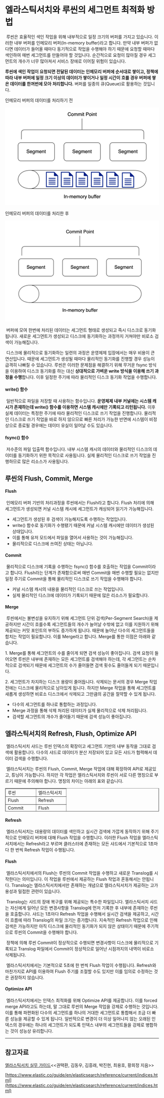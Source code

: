# 엘라스틱서치와 루씬의 세그먼트 최적화 방법

 루씬은 효율적인 색인 작업을 위해 내부적으로 일정 크기의 버퍼를 가지고 있습니다. 이러한 내부 버퍼를 인메모리 버퍼(In-memory buffer)라고 합니다. 만약 내부 버퍼가 없다면 데이터가 들어올 때마다 동기적으로 작업을 수행해야 하기 때문에 요청할 때마다 색인하여 매번 세그먼트를 만들어야 할 것입니다. 순간적으로 요청이 많아질 경우 세그먼트의 개수가 너무 많아져서 서비스 장애로 이어질 위험이 있습니다.

**루씬에 색인 작업이 요청되면 전달된 데이터는 인메모리 버퍼에 순서대로 쌓이고, 정책에 따라 내부 버퍼에 일정 크기 이상의 데이터가 쌓이거나 일정 시간이 흐를 경우 버퍼에 쌓은 데이터를 한꺼번에 모아 처리합니다.** 버퍼를 일종의 큐(Queue)로 활용하는 것입니다.

인메모리 버퍼의 데이터를 처리하기 전

![in-memory-buffer](./images/in-memory-buffer.png)

인메모리 버퍼의 데이터를 처리한 후

![in-memory-buffer-2](./images/in-memory-buffer_2.png)

 버퍼에 모여 한번에 처리된 데이터는 세그먼트 형태로 생성되고 즉시 디스크로 동기화됩니다. 새로운 세그먼트가 생성되고 디스크에 동기화하는 과정까지 거쳐야만 비로소 검색이 가능해집니다.

 디스크에 물리적으로 동기화하는 일련의 과정은 운영체제 입장에서는 매우 비용이 큰 연산입니다. 때문에 세그먼트가 생성될 때마다 물리적인 동기화를 진행할 경우 성능이 급격히 나빠질 수 있습니다. 루씬은 이러한 문제점을 해결하기 위해 무거운 fsync 방식을 이용하여 디스크 동기화를 하는 대신 **상대적으로 가벼운 write 방식을 이용해 쓰기 과정을 수행**합니다. 이후 일정한 주기에 따라 물리적인 디스크 동기화 작업을 수행합니다.

#### write() 함수

 일반적으로 파일을 저장할 때 사용하는 함수입니다. **운영체제 내부 커널에는 시스템 캐시가 존재하는데 write() 함수를 이용하면 시스템 캐시에만 기록되고 리턴됩니다.** 이후 실제 데이터는 특정한 주기에 따라 물리적인 디스크로 쓰기 작업을 진행합니다. 물리적인 디스크로 쓰기 작업을 바로 하지 않으므로 빠른 처리가 가능한 반면에 시스템이 비정상으로 종료될 경우에는 데이터 유실이 일어날 수도 있습니다.

#### fsync() 함수

 저수준의 파일 입출력 함수입니다. 내부 시스템 캐시의 데이터와 물리적인 디스크의 데이터를 동기화하기 위한 목적으로 사용됩니다. 실제 물리적인 디스크로 쓰기 작업을 진행하므로 많은 리소스가 사용됩니다.

## 루씬의 Flush, Commit, Merge

#### Flush

 인메모리 버퍼 기반의 처리과정을 루씬에서는 Flush라고 합니다. Flush 처리에 의해 세그먼트가 생성되면 커널 시스템 캐시에 세그먼트가 캐싱되어 읽기가 가능해집니다.

-   세그먼트가 생성된 후 검색이 가능해지도록 수행하는 작업입니다.
-   write() 함수로 동기화가 수행됐기 때문에 커널 시스템 캐시에만 데이터가 생성된 상태입니다.
-   이를 통해 유저 모드에서 파일을 열어서 사용하는 것이 가능해집니다.
-   물리적으로 디스크에 쓰여진 상태는 아닙니다.

#### Commit

 물리적으로 디스크에 기록을 수행하는 fsync() 함수를 호출하는 작업을 Commit이라고 합니다. Flush라는 단계가 존재함으로써 매번 Commit을 매번 수행할 필요는 없지만 일정 주기로 Commit을 통해 물리적인 디스크로 쓰기 작업을 수행해야 합니다.

-   커널 시스템 캐시의 내용을 물리적인 디스크로 쓰는 작업입니다.
-   실제 물리적인 디스크에 데이터가 기록되기 때문에 많은 리소스가 필요합니다.

#### Merge

 루씬에서는 불변성을 유지하기 위해 세그먼트 단위 검색(Per-Segment Search)을 제공하지만 시간이 흐를수록 세그먼트들의 개수가 늘어날 수밖에 없고 이를 지원하기 위해 제공되는 커밋 포인트의 부하도 증가하게 됩니다. 때문에 늘어난 다수의 세그먼트들을 합치는 작업이 필요합니다. 이를 Merge라고 합니다. Merge를 통한 이점은 아래와 같습니다.

1\. Merge를 통해 세그먼트의 수를 줄이게 되면 검색 성능이 좋아집니다. 검색 요청이 들어오면 루씬은 내부에 존재하는 모든 세그먼트를 검색해야 하는데, 각 세그먼트는 순차적으로 검색되기 때문에 세그먼트의 수가 줄어들면 검색 횟수도 줄어들게 되기 때문입니다.

2\. 세그먼트가 차지하는 디스크 용량이 줄어듭니다. 삭제되는 문서의 경우 Merge 작업 전에는 디스크에 물리적으로 남아있게 됩니다. 하지만 Merge 작업을 통해 세그먼트를 새롭게 생성하면 비로소 디스크에서 삭제되고 그만큼의 공간을 절약할 수 있게 됩니다.

-   다수의 세그먼트를 하나로 통합하는 과정입니다.
-   Merge 과정을 통해 삭제 처리된 데이터가 실제 물리적으로 삭제 처리됩니다.
-   검색할 세그먼트의 개수가 줄어들기 때문에 검색 성능이 좋아집니다.

## 엘라스틱서치의 Refresh, Flush, Optimize API

 엘라스틱서치 샤드는 루씬 인덱스의 확장이고 세그먼트 기반의 내부 동작을 그대로 검색에 활용합니다. 다수의 샤드로 데이터가 분산 저장되어 있고 모든 샤드가 협력해서 데이터 검색을 수행합니다.

 엘라스틱서치는 루씬의 Flush, Commit, Merge 작업에 대해 확장하여 API로 제공있고, 튜닝이 가능합니다. 하지만 각 작업은 엘라스틱서치와 루씬이 서로 다른 명칭으로 부르기 때문에 주의해야 합니다. 명칭의 차이는 아래의 표와 같습니다.

<table style="border-collapse: collapse; width: 100%; height: 76px;" border="1" data-ke-style="style8"><tbody><tr style="height: 19px;"><td style="width: 50%; height: 19px;">루씬</td><td style="width: 50%; height: 19px;">엘라스턱서치</td></tr><tr style="height: 19px;"><td style="width: 50%; height: 19px;">Flush</td><td style="width: 50%; height: 19px;">Refresh</td></tr><tr style="height: 19px;"><td style="width: 50%; height: 19px;">Commit</td><td style="width: 50%; height: 19px;">Flush</td></tr><tr style="height: 19px;"><td style="width: 50%; height: 19px;">Merge</td><td style="width: 50%; height: 19px;">Optimize API</td></tr></tbody></table>

#### Refresh

 엘라스틱서치는 대용량의 데이터를 색인하고 실시간 검색에 가깝게 동작하기 위해 주기적으로 인메모리 버퍼에 대해 Flush 작업을 수행합니다. 이러한 Flush 작업을 엘라스틱서치에서는 Refresh라고 부르며 클러스터에 존재하는 모든 샤드에서 기본적으로 1초마다 한 번씩 Refresh 작업이 수행됩니다.

#### Flush

 엘라스틱서치에서의 Flush는 루씬의 Commit 작업을 수행하고 새로운 Translog를 시작한다는 의미입니다. 이 작업을 루씬에서 제공하는 Flush 작업과 혼동해서는 안됩니다. Translog는 엘라스틱서치에서만 존재하는 개념으로 엘라스틱서치가 제공하는 고가용성과 밀접한 관련이 있습니다.

 Translog는 샤드의 장애 복구를 위해 제공되는 특수한 파일입니다. 엘라스틱서치 샤드는 자신에게 일어난 모든 변경사항을 Translog에 먼저 기록한 후 내부에 존재하는 루씬을 호출합니다. 샤드는 1초마다 Refresh 작업을 수행해서 실시간 검색을 제공하고, 시간이 흐름에 따라 Translog의 파일 크기는 증가합니다. 지속적인 Refresh 작업으로 인해 검색은 가능하지만 아직 디스크에 물리적인 동기화가 되지 않은 상태이기 때문에 주기적으로 루씬의 Commit을 수행해야 합니다.

 정책에 의해 루씬 Commit이 정상적으로 수행되면 변경사항이 디스크에 물리적으로 기록되고 Translog 파일에서 Commit이 정상적으로 일어난 시점까지의 내역이 비로소 삭제됩니다.

 엘라스틱서치에서는 기본적으로 5초에 한 번씩 Flush 작업이 수행됩니다. Refresh와 마찬가지로 API를 이용하여 Flush 주기를 조절할 수도 있지만 이를 임의로 수정하는 것은 권장하지 않습니다.

#### Optimize API

 엘라스틱서치에서는 인덱스 최적화를 위해 Optimize API를 제공합니다. 이를 forced merge API라고도 하는데, 말 그대로 루씬의 Merge 작업을 강제로 수행하는 것입니다. 이를 통해 파편화된 다수의 세그먼트를 하나의 거대한 세그먼트로 통합해서 조금 더 빠른 성능을 제공할 수 있게 됩니다. 일반적으로 변경이 더 이상 일어나지 않는 오래된 인덱스의 경우에는 하나의 세그먼트가 되도록 인덱스 내부의 세그먼트들을 강제로 병합하는 것이 성능상 유리합니다.

---

## 참고자료

[엘라스틱서치 실무 가이드](http://www.kyobobook.co.kr/product/detailViewKor.laf?ejkGb=KOR&mallGb=KOR&barcode=9791158391485&orderClick=LAG&Kc=)<<권택환, 김동우, 김흥래, 박진현, 최용호, 황희정 지음>>

[https://www.elastic.co/guide/en/elasticsearch/reference/current/indices.html](https://www.elastic.co/guide/en/elasticsearch/reference/current/indices.html)
